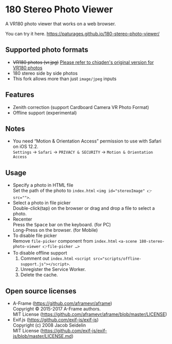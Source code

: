 # 180 Stereo Photo Viewer
A VR180 photo viewer that works on a web browser.

You can try it here. https://paturages.github.io/180-stereo-photo-viewer/

## Supported photo formats
- ~~VR180 photos (vr.jpg)~~ [Please refer to chiqden's original version for VR180 photos](https://github.com/chiqden/180-stereo-photo-viewer)
- 180 stereo side by side photos
- This fork allows more than just `image/jpeg` inputs

## Features
- Zenith correction (support Cardboard Camera VR Photo Format)
- Offline support (experimental)

## Notes
- You need “Motion & Orientation Access” permission to use with Safari on iOS 12.2.  
  `Settings` -> `Safari` -> `PRIVACY & SECURITY` -> `Motion & Orientation Access`

## Usage
- Specify a photo in HTML file  
  Set the path of the photo to `index.html` `<img id="stereoImage" 👉src="">`.  
- Select a photo in file picker  
  Double-click(tap) on the browser or drag and drop a file to select a photo.
- Recenter  
  Press the <kbd>Space</kbd> bar on the keyboard. (for PC)  
  Long-Press on the browser. (for Mobile)
- To disable file picker  
  Remove `file-picker` component from `index.html` `<a-scene 180-stereo-photo-viewer 👉file-picker …>`
- To disable offline support  
  1. Comment out `index.html` `<script src="scripts/offline-support.js"></script>`.
  2. Unregister the Service Worker.
  3. Delete the cache.

## Open source licenses
- A-Frame (https://github.com/aframevr/aframe)  
  Copyright © 2015-2017 A-Frame authors.  
  MIT License (https://github.com/aframevr/aframe/blob/master/LICENSE)
- Exif.js (https://github.com/exif-js/exif-js)  
  Copyright (c) 2008 Jacob Seidelin  
  MIT License (https://github.com/exif-js/exif-js/blob/master/LICENSE.md)
